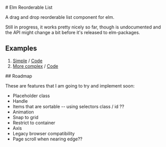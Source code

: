 # Elm Reorderable List

A drag and drop reorderable list component for elm.

Still in progress, it works pretty nicely so far, though is undocumented and the
API might change a bit before it's released to elm-packages.

## Examples

  1. [Simple](https://rohanorton.github.io/elm-reorderable-list/Simple.html) /
     [Code](https://github.com/rohanorton/elm-reorderable-list/blob/master/examples/Simple.elm)
  2. [More complex](https://rohanorton.github.io/elm-reorderable-list/Todo.html) /
     [Code](https://github.com/rohanorton/elm-reorderable-list/blob/master/examples/Todo.elm)

## Roadmap

These are features that I am going to try and implement soon:

- Placeholder class
- Handle
- Items that are sortable -- using selectors class / id ??
- Animation
- Snap to grid
- Restrict to container
- Axis
- Legacy browser compatibility
- Page scroll when nearing edge??
